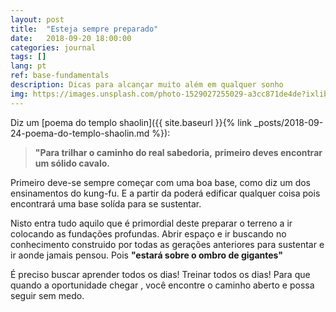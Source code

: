 ```yaml
---
layout: post
title:  "Esteja sempre preparado"
date:   2018-09-20 18:00:00
categories: journal
tags: []
lang: pt
ref: base-fundamentals
description: Dicas para alcançar muito além em qualquer sonho
img: https://images.unsplash.com/photo-1529027255029-a3cc871de4de?ixlib=rb-0.3.5&s=d12f2f433a8bdcd8497d5bb83fa810b3&auto=format&fit=crop&w=1350&q=80
---
```


Diz um [poema do templo shaolin]({{ site.baseurl }}{% link _posts/2018-09-24-poema-do-templo-shaolin.md %}):

>__"Para trilhar o caminho do real sabedoria,__
>__primeiro deves encontrar um sólido cavalo.__

Primeiro deve-se sempre começar com uma boa base, como diz um dos ensinamentos do kung-fu. E a partir da poderá edificar qualquer coisa pois encontrará uma base solída para se sustentar.

Nisto entra tudo aquilo que é primordial deste preparar o terreno a ir colocando as fundações profundas. Abrir espaço e ir buscando no conhecimento construido por todas as gerações anteriores para sustentar e ir aonde jamais pensou. Pois __"estará sobre o ombro de gigantes"__

É preciso buscar aprender todos os dias! Treinar todos os dias! Para que quando a oportunidade chegar , você encontre o caminho aberto e possa seguir sem medo.
